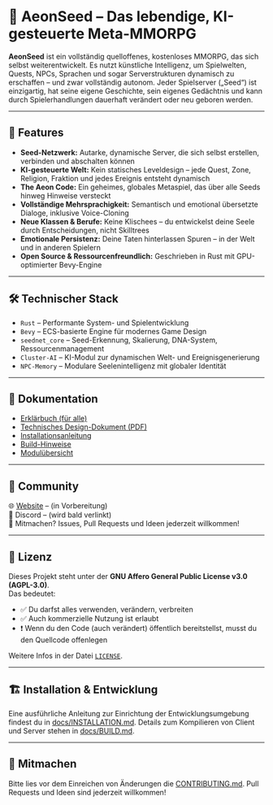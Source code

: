 # 🌱 AeonSeed – Das lebendige, KI-gesteuerte Meta-MMORPG

**AeonSeed** ist ein vollständig quelloffenes, kostenloses MMORPG, das sich selbst weiterentwickelt. Es nutzt künstliche Intelligenz, um Spielwelten, Quests, NPCs, Sprachen und sogar Serverstrukturen dynamisch zu erschaffen – und zwar vollständig autonom. Jeder Spielserver („Seed“) ist einzigartig, hat seine eigene Geschichte, sein eigenes Gedächtnis und kann durch Spielerhandlungen dauerhaft verändert oder neu geboren werden.

---

## 🚀 Features

- **Seed-Netzwerk:** Autarke, dynamische Server, die sich selbst erstellen, verbinden und abschalten können
- **KI-gesteuerte Welt:** Kein statisches Leveldesign – jede Quest, Zone, Religion, Fraktion und jedes Ereignis entsteht dynamisch
- **The Aeon Code:** Ein geheimes, globales Metaspiel, das über alle Seeds hinweg Hinweise versteckt
- **Vollständige Mehrsprachigkeit:** Semantisch und emotional übersetzte Dialoge, inklusive Voice-Cloning
- **Neue Klassen & Berufe:** Keine Klischees – du entwickelst deine Seele durch Entscheidungen, nicht Skilltrees
- **Emotionale Persistenz:** Deine Taten hinterlassen Spuren – in der Welt und in anderen Spielern
- **Open Source & Ressourcenfreundlich:** Geschrieben in Rust mit GPU-optimierter Bevy-Engine

---

## 🛠 Technischer Stack

- `Rust` – Performante System- und Spielentwicklung
- `Bevy` – ECS-basierte Engine für modernes Game Design
- `seednet_core` – Seed-Erkennung, Skalierung, DNA-System, Ressourcenmanagement
- `Cluster-AI` – KI-Modul zur dynamischen Welt- und Ereignisgenerierung
- `NPC-Memory` – Modulare Seelenintelligenz mit globaler Identität

---

## 📘 Dokumentation

- [Erklärbuch (für alle)](./docs/AeonSeed_Erklaerbuch.pdf)
- [Technisches Design-Dokument (PDF)](./docs/AeonSeed_Detail_Design_Dokument.pdf)
- [Installationsanleitung](./docs/INSTALLATION.md)
- [Build-Hinweise](./docs/BUILD.md)
- [Modulübersicht](./docs/expansion_map.md)

---

## 💬 Community

🌐 [Website](https://aeonseed.org) – (in Vorbereitung)  
💬 Discord – (wird bald verlinkt)  
🧠 Mitmachen? Issues, Pull Requests und Ideen jederzeit willkommen!

---

## 📄 Lizenz

Dieses Projekt steht unter der **GNU Affero General Public License v3.0 (AGPL-3.0)**.  
Das bedeutet:
- ✅ Du darfst alles verwenden, verändern, verbreiten
- ✅ Auch kommerzielle Nutzung ist erlaubt
- ❗ Wenn du den Code (auch verändert) öffentlich bereitstellst, musst du den Quellcode offenlegen

Weitere Infos in der Datei [`LICENSE`](./LICENSE).

---

## 🏗️ Installation & Entwicklung

Eine ausführliche Anleitung zur Einrichtung der Entwicklungsumgebung findest du in [docs/INSTALLATION.md](./docs/INSTALLATION.md). Details zum Kompilieren von Client und Server stehen in [docs/BUILD.md](./docs/BUILD.md).

---

## 🤝 Mitmachen

Bitte lies vor dem Einreichen von Änderungen die [CONTRIBUTING.md](./CONTRIBUTING.md). Pull Requests und Ideen sind jederzeit willkommen!
